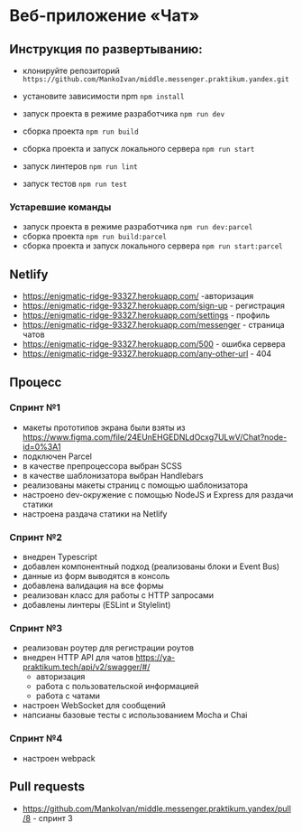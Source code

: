 # Веб-приложение «Чат»

## Инструкция по развертыванию:
- клонируйте репозиторий `https://github.com/MankoIvan/middle.messenger.praktikum.yandex.git`
- уcтановите зависимости npm `npm install`

- запуск проекта в режиме разработчика `npm run dev`
- сборка проекта `npm run build`
- сборка проекта и запуск локального сервера `npm run start`
- запуск линтеров `npm run lint`
- запуск тестов `npm run test`
### Устаревшие команды
- запуск проекта в режиме разработчика `npm run dev:parcel`
- сборка проекта `npm run build:parcel`
- сборка проекта и запуск локального сервера `npm run start:parcel`

## Netlify

- https://enigmatic-ridge-93327.herokuapp.com/ -авторизация
- https://enigmatic-ridge-93327.herokuapp.com/sign-up - регистрация
- https://enigmatic-ridge-93327.herokuapp.com/settings - профиль
- https://enigmatic-ridge-93327.herokuapp.com/messenger - страница чатов
- https://enigmatic-ridge-93327.herokuapp.com/500 - ошибка сервера
- https://enigmatic-ridge-93327.herokuapp.com/any-other-url - 404

## Процесс
### Спринт №1
- макеты прототипов экрана были взяты из https://www.figma.com/file/24EUnEHGEDNLdOcxg7ULwV/Chat?node-id=0%3A1
- подключен Parcel
- в качестве препроцессора выбран SCSS
- в качестве шаблонизатора выбран Handlebars
- реализованы макеты страниц с помощью шаблонизатора
- настроено dev-окружение с помощью NodeJS и Express для раздачи статики 
- настроена раздача статики на Netlify

### Спринт №2
- внедрен Typescript
- добавлен компонентный подход (реализованы блоки и Event Bus)
- данные из форм выводятся в консоль
- добавлена валидация на все формы
- реализован класс для работы с HTTP запросами
- добавлены линтеры (ESLint и Stylelint)

### Спринт №3
- реализован роутер для регистрации роутов
- внедрен HTTP API для чатов https://ya-praktikum.tech/api/v2/swagger/#/
    + авторизация
    + работа с пользовательской информацией
    + работа с чатами
- настроен WebSocket для сообщений
- напсианы базовые тесты с использованием Mocha и Chai

### Спринт №4
- настроен webpack

## Pull requests
- https://github.com/MankoIvan/middle.messenger.praktikum.yandex/pull/8 - спринт 3
